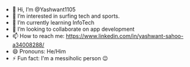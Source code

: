 - 👋 Hi, I’m @Yashwant1105
- 👀 I’m interested in surfing tech and sports.
- 🌱 I’m currently learning InfoTech
- 💞️ I’m looking to collaborate on app development
- 📫 How to reach me: https://www.linkedin.com/in/yashwant-sahoo-a34008288/
- 😄 Pronouns: He/Him
- ⚡ Fun fact: I'm a messiholic person 😉

<!---
Yashwant1105/Yashwant1105 is a ✨ special ✨ repository because its `README.md` (this file) appears on your GitHub profile.
You can click the Preview link to take a look at your changes.
--->
